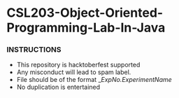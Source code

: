 # CSL203-Object-Oriented-Programming-Lab-In-Java

### INSTRUCTIONS
- This repository is hacktoberfest supported
- Any misconduct will lead to spam label.
- File should be of the format __ExpNo._ExperimentName__
- No duplication is entertained
